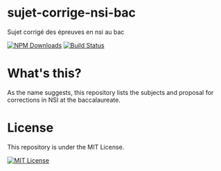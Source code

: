 # sujet-corrige-nsi-bac
Sujet corrigé des épreuves  en nsi au bac

[![NPM Downloads](https://img.shields.io/npm/dt/test.svg)](https://www.npmjs.com/package/test)
[![Build Status](https://img.shields.io/github/stars/test.svg)](https://github.com/test)
# What's this?
As the name suggests, this repository lists the subjects and proposal for corrections in NSI at the baccalaureate.




# License
This repository is under the MIT License.

[![MIT License](https://img.shields.io/badge/License-MIT-green.svg)](https://choosealicense.com/licenses/mit/)

